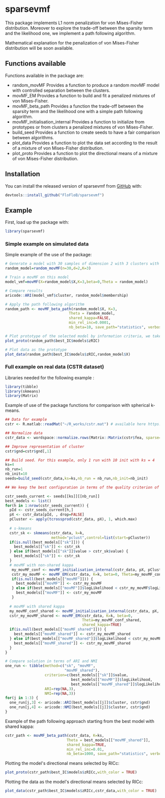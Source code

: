 # sparsevmf

<!-- badges: start -->
<!-- badges: end -->

This package implements L1 norm penalization for von Mises-Fisher distribution. Moreover to explore the trade-off between the sparsity term            and the likelihood one, we implement a path following algorithm.

Mathematical explanation for the penalization of von Mises-Fisher distribution will be soon available.

## Functions available

Functions available in the package are:
* random_movMF Provides a function to produce a random movMF model with controlled separation between the clusters. 
* movMF_EM Provides a function to build and fit a penalized mixtures of von Mises-Fisher.
* movMF_beta_path Provides a function  the trade-off between the sparsity term and the likelihood one with a simple path following algorithm.
* movMF_initialisation_internal Provides a function to initialize from prototypes or from clusters a penalized mixtures of von Mises-Fisher.
* build_seed Provides a function to create seeds to have a fair comparison between algorithms.
* plot_data Provides a function to plot the data set according to the result of a mixture of von Mises-Fisher distribution.
* plot_proto Provides a function to plot the directional means of a mixture of von Mises-Fisher distribution.

## Installation

You can install the released version of sparsevmf from [GitHub](https://github.com/FloFloB/sparsevmf) with:

``` r
devtools::install_github("FloFloB/sparsevmf")
```

## Example


First, load up the package with:
``` r
library(sparsevmf)
```

### Simple example on simulated data

Simple example of the use of the package:

``` r
# Generate a model with 30 samples of dimension 2 with 3 clusters with same proportion and different kappa
random_model=random_movMF(n=30,d=2,K=3)

# Train a movMF on this model
model_vmf=movMF(X=random_model$X,K=3,beta=0,Theta = random_model)

# Compare results
aricode::ARI(model_vmf$cluster, random_model$membership)

# Apply the path following algorithm
random_path <- movMF_beta_path(random_model$X, K=3,
                             Theta = random_model,
                             shared_kappa=FALSE,
                             min_rel_inc=0.0001,
                             nb_beta=10, save_path="statistics", verbose=1)

# Plot prototype of the selected model by information criteria, we take here RIC
plot_proto(random_path$best_IC$models$zRIC)

# Plot data as the prototype
plot_data(random_path$best_IC$models$zRIC,random_model$X)


```

### Full example on real data (CSTR dataset)

Libraries needed for the following example :
``` r
library(tibble)
library(skmeans)
library(Matrix)
```

Example of use of the package functions for comparison with spherical k-means.

``` r
## Data for example
cstr <- R.matlab::readMat("~/R_works/cstr.mat") # available here https://github.com/dbmovMFs/DirecCoclus/tree/master/Data

## Normalize data
cstr_data <- wordspace::normalize.rows(Matrix::Matrix(cstr$fea, sparse=TRUE))

## Improve representation of cluster
cstr$gnd=cstr$gnd[,1]

## Build seed. For this example, only 1 run with 10 init with ks = 4
ks=4
nb_run=1
nb_init=10
seeds=build_seed(cstr_data,ks=ks,nb_run = nb_run,nb_init=nb_init)

## We keep the best configuration in terms of the quality criterion of each algorithm:

cstr_seeds_current <- seeds[[ks]][[nb_run]]
best_models <- list()
for(h in 1:nrow(cstr_seeds_current)) {
  pId <- cstr_seeds_current[h,]
  pX <- cstr_data[pId, , drop=FALSE]
  pCluster <- apply(tcrossprod(cstr_data, pX), 1, which.max)
  
  # s-kmeans
  cstr_sk <- skmeans(cstr_data, k=k,
                     method="pclust",control=list(start=pCluster))
  if(is.null(best_models[["sk"]])) {
    best_models[["sk"]] <- cstr_sk
  } else if(best_models[["sk"]]$value > cstr_sk$value) {
    best_models[["sk"]] <- cstr_sk
  }
  # movMF with non-shared kappa
   my_movMF_conf <- movMF_initialisation_internal(cstr_data, pX, pCluster, shared_kappa=FALSE)
   cstr_my_movMF <- movMF_EM(cstr_data, K=k, beta=0, Theta=my_movMF_conf)
   if(is.null(best_models[["movMF"]])) {
     best_models[["movMF"]] <- cstr_my_movMF
   } else if(best_models[["movMF"]]$logLikelihood < cstr_my_movMF$logLikelihood) {
     best_models[["movMF"]] <- cstr_my_movMF
   }
  
  # movMF with shared kappa
  my_movMF_conf_shared <- movMF_initialisation_internal(cstr_data, pX, pCluster, shared_kappa=TRUE)
  cstr_my_movMF_shared <- movMF_EM(cstr_data, K=k, beta=0,
                                   Theta=my_movMF_conf_shared,
                                   shared_kappa=TRUE)
  if(is.null(best_models[["movMF_shared"]])) {
    best_models[["movMF_shared"]] <- cstr_my_movMF_shared
  } else if(best_models[["movMF_shared"]]$logLikelihood < cstr_my_movMF_shared$logLikelihood) {
    best_models[["movMF_shared"]] <- cstr_my_movMF_shared
  }
}

# Compare solution in terms of ARI and NMI
one_run <- tibble(method=c("sk", "movMF",
                           "movMF_shared"),
                  criterion=c(best_models[["sk"]]$value,
                              best_models[["movMF"]]$logLikelihood,
                              best_models[["movMF_shared"]]$logLikelihood),
                  ARI=rep(NA,3),
                  NMI=rep(NA,3))
for(j in 1:3) {
  one_run[j,3] <- aricode::ARI(best_models[[j]]$cluster, cstr$gnd)
  one_run[j,4] <- aricode::NMI(best_models[[j]]$cluster, cstr$gnd)
}

```

Example of the path following approach starting from the best model with shared kappa:

``` r
cstr_path <- movMF_beta_path(cstr_data, K=ks,
                            Theta = best_models[["movMF_shared"]],
                            shared_kappa=TRUE,
                            min_rel_inc=0.01,
                            nb_beta=1000, save_path="statistics", verbose=1)
```

Plotting the model's directional means selected by RICc:

``` r
plot_proto(cstr_path$best_IC$models$zRICc,with_color = TRUE)
```

Plotting the data as the model's directional means selected by RICc:

``` r
plot_data(cstr_path$best_IC$models$zRICc,cstr_data,with_color = TRUE)
```

